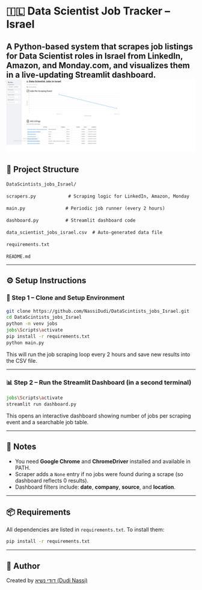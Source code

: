 # 🇮🇱 Data Scientist Job Tracker – Israel

A Python-based system that scrapes job listings for Data Scientist roles in Israel from **LinkedIn**, **Amazon**, and **Monday.com**, and visualizes them in a live-updating **Streamlit dashboard**.
![Alt text](example.png)
---

## 📁 Project Structure

```
DataScintists_jobs_Israel/

scrapers.py            # Scraping logic for LinkedIn, Amazon, Monday

main.py               # Periodic job runner (every 2 hours)

dashboard.py          # Streamlit dashboard code

data_scientist_jobs_israel.csv  # Auto-generated data file

requirements.txt

README.md
```

---

## ⚙️ Setup Instructions

### 🔁 Step 1 – Clone and Setup Environment

```bash
git clone https://github.com/NassiDudi/DataScintists_jobs_Israel.git
cd DataScintists_jobs_Israel
python -m venv jobs
jobs\Scripts\activate
pip install -r requirements.txt
python main.py
```

This will run the job scraping loop every 2 hours and save new results into the CSV file.

---

### 📊 Step 2 – Run the Streamlit Dashboard (in a second terminal)

```bash
jobs\Scripts\activate
streamlit run dashboard.py
```

This opens an interactive dashboard showing number of jobs per scraping event and a searchable job table.

---

## 🧠 Notes

- You need **Google Chrome** and **ChromeDriver** installed and available in PATH.
- Scraper adds a `None` entry if no jobs were found during a scrape (so dashboard reflects 0 results).
- Dashboard filters include: **date**, **company**, **source**, and **location**.

---

## 📦 Requirements

All dependencies are listed in `requirements.txt`. To install them:

```bash
pip install -r requirements.txt
```

---

## 📅 Author

Created by [דודי נשיא (Dudi Nassi)](https://github.com/NassiDudi)
